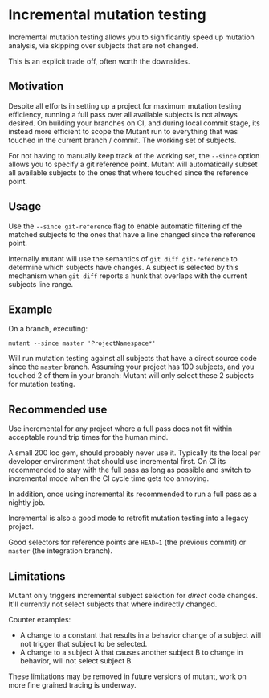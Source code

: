 # Incremental mutation testing

Incremental mutation testing allows you to significantly speed up mutation
analysis, via skipping over subjects that are not changed.

This is an explicit trade off, often worth the downsides.

## Motivation

Despite all efforts in setting up a project for maximum mutation testing
efficiency, running a full pass over all available subjects is not always
desired. On building your branches on CI, and during local commit stage, its
instead more efficient to scope the Mutant run to everything that was
touched in the current branch / commit. The working set of subjects.

For not having to manually keep track of the working set, the `--since` option
allows you to specify a git reference point. Mutant will automatically subset all
available subjects to the ones that where touched since the reference point.

## Usage

Use the `--since git-reference` flag to enable automatic filtering of the
matched subjects to the ones that have a line changed since the reference
point.

Internally mutant will use the semantics of `git diff git-reference` to
determine which subjects have changes. A subject is selected by this mechanism
when `git diff` reports a hunk that overlaps with the current subjects line
range.

## Example

On a branch, executing:

```
mutant --since master 'ProjectNamespace*'
```

Will run mutation testing against all subjects that have a direct source code
since the `master` branch. Assuming your project has 100 subjects, and you
touched 2 of them in your branch: Mutant will only select these 2 subjects for
mutation testing.

## Recommended use

Use incremental for any project where a full pass does not fit within acceptable
round trip times for the human mind.

A small 200 loc gem, should probably never use it. Typically its the local per
developer environment that should use incremental first. On CI its recommended
to stay with the full pass as long as possible and switch to incremental mode
when the CI cycle time gets too annoying.

In addition, once using incremental its recommended to run a full pass as a
nightly job.

Incremental is also a good mode to retrofit mutation testing into a legacy
project.

Good selectors for reference points are `HEAD~1` (the previous commit) or
`master` (the integration branch).

## Limitations

Mutant only triggers incremental subject selection for *direct* code changes.
It'll currently not select subjects that where indirectly changed.

Counter examples:

* A change to a constant that results in a behavior change of a subject will
  not trigger that subject to be selected.
* A change to a subject A that causes another subject B to change in behavior,
  will not select subject B.

These limitations may be removed in future versions of mutant, work on more
fine grained tracing is underway.
